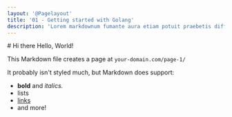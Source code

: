 ```yaml
---
layout: '@Pagelayout'
title: '01 - Getting started with Golang'
description: 'Lorem markdownum fumante aura etiam potuit praebetis differt sagittam Thebae quies, praemiaque lepores.'
---
```


<main>
# Hi there Hello, World!

This Markdown file creates a page at `your-domain.com/page-1/`

It probably isn't styled much, but Markdown does support:

- **bold** and _italics._
- lists
- [links](https://astro.build)
- and more!
</main>
